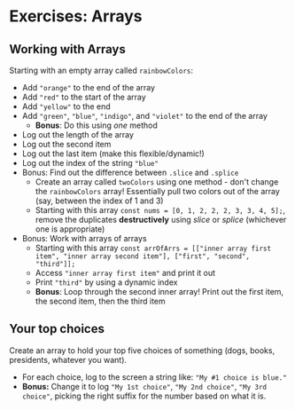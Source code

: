 # Exercises: Arrays

## Working with Arrays

Starting with an empty array called `rainbowColors`:

- Add `"orange"` to the end of the array
- Add `"red"` to the start of the array
- Add `"yellow"` to the end
- Add `"green"`, `"blue"`, `"indigo"`, and `"violet"` to the end of the array
  - **Bonus**: Do this using _one_ method
- Log out the length of the array
- Log out the second item
- Log out the last item (make this flexible/dynamic!)
- Log out the index of the string `"blue"`
- Bonus: Find out the difference between `.slice` and `.splice`
  - Create an array called `twoColors` using one method - don't change the `rainbowColors` array! Essentially pull two colors out of the array (say, between the index of 1 and 3)
  - Starting with this array `const nums = [0, 1, 2, 2, 2, 3, 3, 4, 5];`, remove the duplicates **destructively** using _slice_ or _splice_ (whichever one is appropriate)
- Bonus: Work with arrays of arrays
  - Starting with this array `const arrOfArrs = [["inner array first item", "inner array second item"], ["first", "second", "third"]];`
  - Access `"inner array first item"` and print it out
  - Print `"third"` by using a dynamic index
  - **Bonus**: Loop through the second inner array! Print out the first item, the second item, then the third item

## Your top choices

Create an array to hold your top five choices of something (dogs, books, presidents, whatever you want).

- For each choice, log to the screen a string like: `"My #1 choice is blue."`
- **Bonus:** Change it to log `"My 1st choice"`, `"My 2nd choice"`, `"My 3rd choice"`, picking the right suffix for the number based on what it is.
